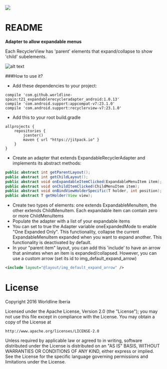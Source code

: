 [![](https://jitpack.io/v/worldline-spain/t21_expandablerecycleradapter_android.svg)](https://jitpack.io/#worldline-spain/t21_expandablerecycleradapter_android)

# README
**Adapter to allow expandable menus**

Each RecyclerView has 'parent' elements that expand/collapse to show 'child' subelements. 

![alt text](https://github.com/worldline-spain/t21_expandablerecycleradapter_android/blob/master/ExpandableRecyclerAdapter-capture-smaller.png "")

###How to use it?
- Add these dependencies to your project:
```
compile 'com.github.worldline-spain:t21_expandablerecycleradapter_android:1.0.13'
compile 'com.android.support:appcompat-v7:23.1.0'
compile 'com.android.support:recyclerview-v7:23.1.0'
```
- Add this to your root build.gradle
```
allprojects {
    repositories {
        jcenter()
        maven { url "https://jitpack.io" }
    }
}

```
- Create an adapter that extends ExpandableRecyclerAdapter and implements its abstract methods:
```java
public abstract int getParentLayout();
public abstract int getChildLayout();
public abstract void onExpandableItemClicked(ExpandableMenuItem item);
public abstract void onChildItemClicked(ChildMenuItem item);
public abstract void onBindViewHolderSpecific(T holder, int position);
public abstract T getHolder(View view);
```
- Create two types of elements: one extends ExpandableMenuItem, the other extends ChildMenuItem. Each expandable item can contain zero or more ChildMenuItems
- Populate the adapter with a list of your expandable items
- You can set to true the Adapter variable oneExpandedMode to enable "One Expanded Only". This functionality, collapse the current ExpandableMenuItem expanded when you want to expand another. This functionality is deactivated by default.
- In your "parent item" layout, you can add this 'include' to have an arrow that animates when an item is expanded/collapsed. However, you can use a custom arrow (set its id to img_default_expand_arrow)
```xml
<include layout="@layout/img_default_expand_arrow" />
```

# License

Copyright 2016 Worldline Iberia

Licensed under the Apache License, Version 2.0 (the "License");
you may not use this file except in compliance with the License.
You may obtain a copy of the License at

    http://www.apache.org/licenses/LICENSE-2.0

Unless required by applicable law or agreed to in writing, software
distributed under the License is distributed on an "AS IS" BASIS,
WITHOUT WARRANTIES OR CONDITIONS OF ANY KIND, either express or implied.
See the License for the specific language governing permissions and
limitations under the License.
